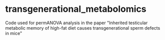 # transgenerational_metabolomics
Code used for permANOVA analysis in the paper "Inherited testicular metabolic memory of high-fat diet causes transgenerational sperm defects in mice"